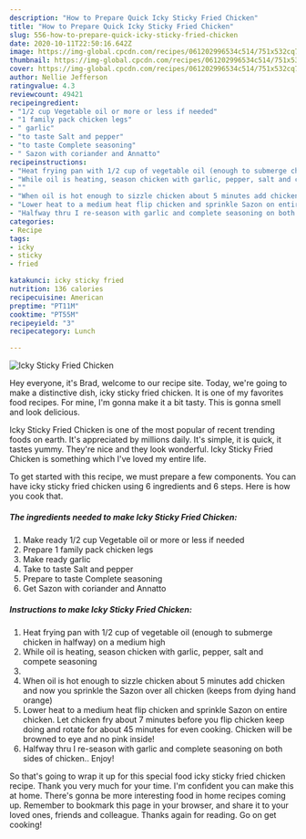 ```yaml
---
description: "How to Prepare Quick Icky Sticky Fried Chicken"
title: "How to Prepare Quick Icky Sticky Fried Chicken"
slug: 556-how-to-prepare-quick-icky-sticky-fried-chicken
date: 2020-10-11T22:50:16.642Z
image: https://img-global.cpcdn.com/recipes/061202996534c514/751x532cq70/icky-sticky-fried-chicken-recipe-main-photo.jpg
thumbnail: https://img-global.cpcdn.com/recipes/061202996534c514/751x532cq70/icky-sticky-fried-chicken-recipe-main-photo.jpg
cover: https://img-global.cpcdn.com/recipes/061202996534c514/751x532cq70/icky-sticky-fried-chicken-recipe-main-photo.jpg
author: Nellie Jefferson
ratingvalue: 4.3
reviewcount: 49421
recipeingredient:
- "1/2 cup Vegetable oil or more or less if needed"
- "1 family pack chicken legs"
- " garlic"
- "to taste Salt and pepper"
- "to taste Complete seasoning"
- " Sazon with coriander and Annatto"
recipeinstructions:
- "Heat frying pan with 1/2 cup of vegetable oil (enough to submerge chicken in halfway) on a medium high"
- "While oil is heating, season chicken with garlic, pepper, salt and compete seasoning"
- ""
- "When oil is hot enough to sizzle chicken about 5 minutes add chicken and now you sprinkle the Sazon over all chicken (keeps from dying hand orange)"
- "Lower heat to a medium heat flip chicken and sprinkle Sazon on entire chicken. Let chicken fry about 7 minutes before you flip chicken keep doing and rotate for about 45 minutes for even cooking. Chicken will be browned to eye and no pink inside!"
- "Halfway thru I re-season with garlic and complete seasoning on both sides of chicken.. Enjoy!"
categories:
- Recipe
tags:
- icky
- sticky
- fried

katakunci: icky sticky fried 
nutrition: 136 calories
recipecuisine: American
preptime: "PT11M"
cooktime: "PT55M"
recipeyield: "3"
recipecategory: Lunch

---
```



![Icky Sticky Fried Chicken](https://img-global.cpcdn.com/recipes/061202996534c514/751x532cq70/icky-sticky-fried-chicken-recipe-main-photo.jpg)

Hey everyone, it's Brad, welcome to our recipe site. Today, we're going to make a distinctive dish, icky sticky fried chicken. It is one of my favorites food recipes. For mine, I'm gonna make it a bit tasty. This is gonna smell and look delicious.

Icky Sticky Fried Chicken is one of the most popular of recent trending foods on earth. It's appreciated by millions daily. It's simple, it is quick, it tastes yummy. They're nice and they look wonderful. Icky Sticky Fried Chicken is something which I've loved my entire life.




To get started with this recipe, we must prepare a few components. You can have icky sticky fried chicken using 6 ingredients and 6 steps. Here is how you cook that.

<!--inarticleads1-->

##### The ingredients needed to make Icky Sticky Fried Chicken:

1. Make ready 1/2 cup Vegetable oil or more or less if needed
1. Prepare 1 family pack chicken legs
1. Make ready  garlic
1. Take to taste Salt and pepper
1. Prepare to taste Complete seasoning
1. Get  Sazon with coriander and Annatto




<!--inarticleads2-->

##### Instructions to make Icky Sticky Fried Chicken:

1. Heat frying pan with 1/2 cup of vegetable oil (enough to submerge chicken in halfway) on a medium high
1. While oil is heating, season chicken with garlic, pepper, salt and compete seasoning
1. 
1. When oil is hot enough to sizzle chicken about 5 minutes add chicken and now you sprinkle the Sazon over all chicken (keeps from dying hand orange)
1. Lower heat to a medium heat flip chicken and sprinkle Sazon on entire chicken. Let chicken fry about 7 minutes before you flip chicken keep doing and rotate for about 45 minutes for even cooking. Chicken will be browned to eye and no pink inside!
1. Halfway thru I re-season with garlic and complete seasoning on both sides of chicken.. Enjoy!




So that's going to wrap it up for this special food icky sticky fried chicken recipe. Thank you very much for your time. I'm confident you can make this at home. There's gonna be more interesting food in home recipes coming up. Remember to bookmark this page in your browser, and share it to your loved ones, friends and colleague. Thanks again for reading. Go on get cooking!
